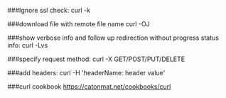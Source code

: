 ###Ignore ssl check:
curl -k

###download file with remote file name
curl -OJ

###show verbose info and follow up redirection without progress status info:
curl -Lvs

###specify request method:
curl -X GET/POST/PUT/DELETE

###add headers:
curl -H 'headerName: header value'

###curl cookbook
https://catonmat.net/cookbooks/curl
